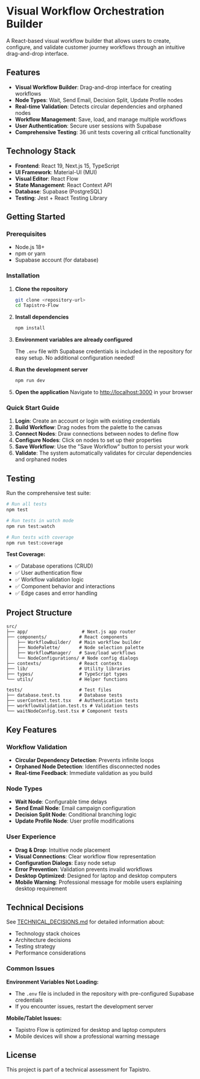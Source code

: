 # Visual Workflow Orchestration Builder

A React-based visual workflow builder that allows users to create, configure, and validate customer journey workflows through an intuitive drag-and-drop interface.

## Features

- **Visual Workflow Builder**: Drag-and-drop interface for creating workflows
- **Node Types**: Wait, Send Email, Decision Split, Update Profile nodes
- **Real-time Validation**: Detects circular dependencies and orphaned nodes
- **Workflow Management**: Save, load, and manage multiple workflows
- **User Authentication**: Secure user sessions with Supabase
- **Comprehensive Testing**: 36 unit tests covering all critical functionality

## Technology Stack

- **Frontend**: React 19, Next.js 15, TypeScript
- **UI Framework**: Material-UI (MUI)
- **Visual Editor**: React Flow
- **State Management**: React Context API
- **Database**: Supabase (PostgreSQL)
- **Testing**: Jest + React Testing Library

## Getting Started

### Prerequisites

- Node.js 18+ 
- npm or yarn
- Supabase account (for database)

### Installation

1. **Clone the repository**
   ```bash
   git clone <repository-url>
   cd Tapistro-Flow
   ```

2. **Install dependencies**
   ```bash
   npm install
   ```

3. **Environment variables are already configured**
   
   The `.env` file with Supabase credentials is included in the repository for easy setup. No additional configuration needed!

4. **Run the development server**
   ```bash
   npm run dev
   ```

5. **Open the application**
   Navigate to [http://localhost:3000](http://localhost:3000) in your browser

### Quick Start Guide

1. **Login**: Create an account or login with existing credentials
2. **Build Workflow**: Drag nodes from the palette to the canvas
3. **Connect Nodes**: Draw connections between nodes to define flow
4. **Configure Nodes**: Click on nodes to set up their properties
5. **Save Workflow**: Use the "Save Workflow" button to persist your work
6. **Validate**: The system automatically validates for circular dependencies and orphaned nodes

## Testing

Run the comprehensive test suite:

```bash
# Run all tests
npm test

# Run tests in watch mode
npm run test:watch

# Run tests with coverage
npm run test:coverage
```

**Test Coverage:**
- ✅ Database operations (CRUD)
- ✅ User authentication flow
- ✅ Workflow validation logic
- ✅ Component behavior and interactions
- ✅ Edge cases and error handling

## Project Structure

```
src/
├── app/                    # Next.js app router
├── components/            # React components
│   ├── WorkflowBuilder/   # Main workflow builder
│   ├── NodePalette/       # Node selection palette
│   ├── WorkflowManager/   # Save/load workflows
│   └── NodeConfigurations/ # Node config dialogs
├── contexts/              # React contexts
├── lib/                   # Utility libraries
├── types/                 # TypeScript types
└── utils/                 # Helper functions

tests/                     # Test files
├── database.test.ts       # Database tests
├── userContext.test.tsx   # Authentication tests
├── workflowValidation.test.ts # Validation tests
└── waitNodeConfig.test.tsx # Component tests
```

## Key Features

### Workflow Validation
- **Circular Dependency Detection**: Prevents infinite loops
- **Orphaned Node Detection**: Identifies disconnected nodes
- **Real-time Feedback**: Immediate validation as you build

### Node Types
- **Wait Node**: Configurable time delays
- **Send Email Node**: Email campaign configuration
- **Decision Split Node**: Conditional branching logic
- **Update Profile Node**: User profile modifications

### User Experience
- **Drag & Drop**: Intuitive node placement
- **Visual Connections**: Clear workflow flow representation
- **Configuration Dialogs**: Easy node setup
- **Error Prevention**: Validation prevents invalid workflows
- **Desktop Optimized**: Designed for laptop and desktop computers
- **Mobile Warning**: Professional message for mobile users explaining desktop requirement

## Technical Decisions

See [TECHNICAL_DECISIONS.md](./TECHNICAL_DECISIONS.md) for detailed information about:
- Technology stack choices
- Architecture decisions
- Testing strategy
- Performance considerations

### Common Issues

**Environment Variables Not Loading:**
- The `.env` file is included in the repository with pre-configured Supabase credentials
- If you encounter issues, restart the development server

**Mobile/Tablet Issues:**
- Tapistro Flow is optimized for desktop and laptop computers
- Mobile devices will show a professional warning message



## License

This project is part of a technical assessment for Tapistro.
